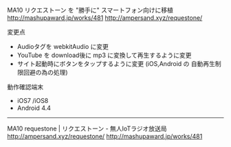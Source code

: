 MA10 リクエストーン を "勝手に" スマートフォン向けに移植
http://mashupaward.jp/works/481
http://ampersand.xyz/requestone/

変更点
- Audioタグを webkitAudio に変更
- YouTube を download後に mp3 に変換して再生するように変更
- サイト起動時にボタンをタップするように変更
  (iOS,Android の 自動再生制限回避の為の処理)

動作確認端末
- iOS7 /iOS8
- Android 4.4

----
MA10 requestone | リクエストーン - 無人IoTラジオ放送局
http://ampersand.xyz/requestone/
http://mashupaward.jp/works/481


